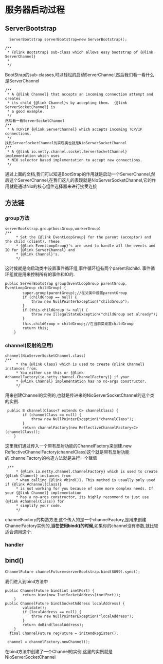 # 服务器启动过程
## ServerBootstrap
```
  ServerBootstrap serverBootstrap=new ServerBootstrap();
```
```
/**
 * {@link Bootstrap} sub-class which allows easy bootstrap of {@link ServerChannel}
 *
 */
```
BootStrap的sub-classes,可以轻松的启动ServerChannel,然后我们看一看什么是ServerChannel
```
/**
 * A {@link Channel} that accepts an incoming connection attempt and creates
 * its child {@link Channel}s by accepting them.  {@link ServerSocketChannel} is
 * a good example.
 */
然后看一看ServerSocketChannel
/**
 * A TCP/IP {@link ServerChannel} which accepts incoming TCP/IP connections.
 */
找到ServerSocketChannel的实现类也就是NioServerSocketChannel
/**
 * A {@link io.netty.channel.socket.ServerSocketChannel} implementation which uses
 * NIO selector based implementation to accept new connections.
 */
```
通过上面的文档,我们可以知道BootStrap的作用就是启动一个ServerChannel,然后这个ServerChannel,在我们这儿的表现就是NioServerSocketChannel,它的作用就是通过Nio的核心组件选择器来进行接受连接
## 方法链
### group方法
```
serverBootstrap.group(bossGroup,workerGroup)
/**
     * Set the {@link EventLoopGroup} for the parent (acceptor) and the child (client). These
     * {@link EventLoopGroup}'s are used to handle all the events and IO for {@link ServerChannel} and
     * {@link Channel}'s.
     */
```
这时候就是向启动类中设置事件循环组,事件循环组有两个parent和child.
事件循环组就是用来控制所有的事件和IO的.
```
public ServerBootstrap group(EventLoopGroup parentGroup, EventLoopGroup childGroup) {
        super.group(parentGroup);//在父类中设置parentGroup
        if (childGroup == null) {
            throw new NullPointerException("childGroup");
        }
        if (this.childGroup != null) {
            throw new IllegalStateException("childGroup set already");
        }
        this.childGroup = childGroup;//在当前类设置childGroup
        return this;
    }
```
### channel(反射的应用)
```
channel(NioServerSocketChannel.class)
/**
     * The {@link Class} which is used to create {@link Channel} instances from.
     * You either use this or {@link #channelFactory(io.netty.channel.ChannelFactory)} if your
     * {@link Channel} implementation has no no-args constructor.
     */
```
用来创建Channel的实例的,也就是传进来的NioServerSocketChannel的这个类的实例.
```
 public B channel(Class<? extends C> channelClass) {
        if (channelClass == null) {
            throw new NullPointerException("channelClass");
        }
        return channelFactory(new ReflectiveChannelFactory<C>(channelClass));
    }
```
这里我们通过传入一个带有反射功能的ChannelFactory来创建.new ReflectiveChannelFactory<C>(channelClass)这个就是带有反射功能的.channelFactory的构造方法就是进行一个赋值
```
 /**
     * {@link io.netty.channel.ChannelFactory} which is used to create {@link Channel} instances from
     * when calling {@link #bind()}. This method is usually only used if {@link #channel(Class)}
     * is not working for you because of some more complex needs. If your {@link Channel} implementation
     * has a no-args constructor, its highly recommend to just use {@link #channel(Class)} for
     * simplify your code.
     */
```
channelFactory的构造方法,这个传入的是一个channelFactory,是用来创建ChannelFactory实例的,**当在使用bind()的时候**,如果你的channel没有参数,就比较适合调用这个.
### handler

## bind()
```
ChannelFuture channelFuture=serverBootstrap.bind(8899).sync();
```
我们进入到bind方法中
```
public ChannelFuture bind(int inetPort) {
        return bind(new InetSocketAddress(inetPort));
    }
public ChannelFuture bind(SocketAddress localAddress) {
        validate();
        if (localAddress == null) {
            throw new NullPointerException("localAddress");
        }
        return doBind(localAddress);
    }
  final ChannelFuture regFuture = initAndRegister();    
```
```
 channel = channelFactory.newChannel();
```
在bind方法中创建了一个Channel的实例,这里的实例就是NioServerSocketChannel